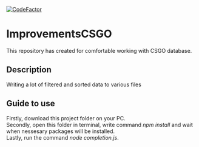 [![CodeFactor](https://www.codefactor.io/repository/github/alexanderivanov20/improvementscsgo/badge)](https://www.codefactor.io/repository/github/alexanderivanov20/improvementscsgo)

# ImprovementsCSGO

This repository has created for comfortable working with CSGO database.

## Description

Writing a lot of filtered and sorted data to various files

## Guide to use

Firstly, download this project folder on your PC.  
Secondly, open this folder in terminal, write command *npm install* and wait when nessesary packages will be installed.  
Lastly, run the command *node completion.js*.  
